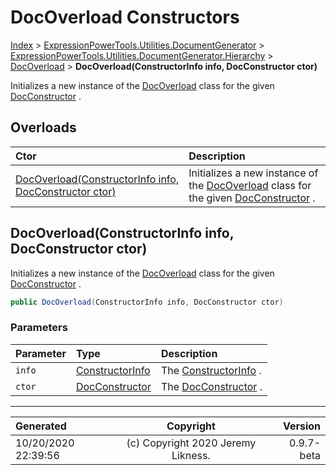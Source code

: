 ﻿# DocOverload Constructors

[Index](../index.md) > [ExpressionPowerTools.Utilities.DocumentGenerator](ExpressionPowerTools.Utilities.DocumentGenerator.a.md) > [ExpressionPowerTools.Utilities.DocumentGenerator.Hierarchy](ExpressionPowerTools.Utilities.DocumentGenerator.Hierarchy.n.md) > [DocOverload](ExpressionPowerTools.Utilities.DocumentGenerator.Hierarchy.DocOverload.cs.md) > **DocOverload(ConstructorInfo info, DocConstructor ctor)**

Initializes a new instance of the [DocOverload](ExpressionPowerTools.Utilities.DocumentGenerator.Hierarchy.DocOverload.cs.md) class for
            the given [DocConstructor](ExpressionPowerTools.Utilities.DocumentGenerator.Hierarchy.DocConstructor.cs.md) .

## Overloads

| Ctor | Description |
| :-- | :-- |
| [DocOverload(ConstructorInfo info, DocConstructor ctor)](#docoverloadconstructorinfo-info-docconstructor-ctor) | Initializes a new instance of the [DocOverload](ExpressionPowerTools.Utilities.DocumentGenerator.Hierarchy.DocOverload.cs.md) class for            the given [DocConstructor](ExpressionPowerTools.Utilities.DocumentGenerator.Hierarchy.DocConstructor.cs.md) . |

## DocOverload(ConstructorInfo info, DocConstructor ctor)

Initializes a new instance of the [DocOverload](ExpressionPowerTools.Utilities.DocumentGenerator.Hierarchy.DocOverload.cs.md) class for
            the given [DocConstructor](ExpressionPowerTools.Utilities.DocumentGenerator.Hierarchy.DocConstructor.cs.md) .

```csharp
public DocOverload(ConstructorInfo info, DocConstructor ctor)
```

### Parameters

| Parameter | Type | Description |
| :-- | :-- | :-- |
| `info` | [ConstructorInfo](https://docs.microsoft.com/dotnet/api/system.reflection.constructorinfo) | The [ConstructorInfo](https://docs.microsoft.com/dotnet/api/system.reflection.constructorinfo) . |
| `ctor` | [DocConstructor](ExpressionPowerTools.Utilities.DocumentGenerator.Hierarchy.DocConstructor.cs.md) | The [DocConstructor](ExpressionPowerTools.Utilities.DocumentGenerator.Hierarchy.DocConstructor.cs.md) . |



---

| Generated | Copyright | Version |
| :-- | :-: | --: |
| 10/20/2020 22:39:56 | (c) Copyright 2020 Jeremy Likness. | 0.9.7-beta |
